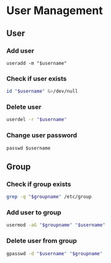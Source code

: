 # User Management
## User
### Add user
```shell
useradd -m "$username"
```
### Check if user exists
```bash
id "$username" &>/dev/null
```
### Delete user
```bash
userdel -r "$username"
```
### Change user password
```shell
passwd $username
```
## Group
### Check if group exists
```bash
grep -q "$groupname" /etc/group
```
### Add user to group
```bash 
usermod -aG "$groupname" "$username"
```
### Delete user from group
```bash
gpasswd -d "$username" "$groupname"
```

